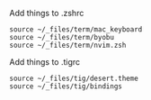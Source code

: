 Add things to .zshrc

```
source ~/_files/term/mac_keyboard
source ~/_files/term/byobu
source ~/_files/term/nvim.zsh
```

Add things to .tigrc

```
source ~/_files/tig/desert.theme
source ~/_files/tig/bindings
```
